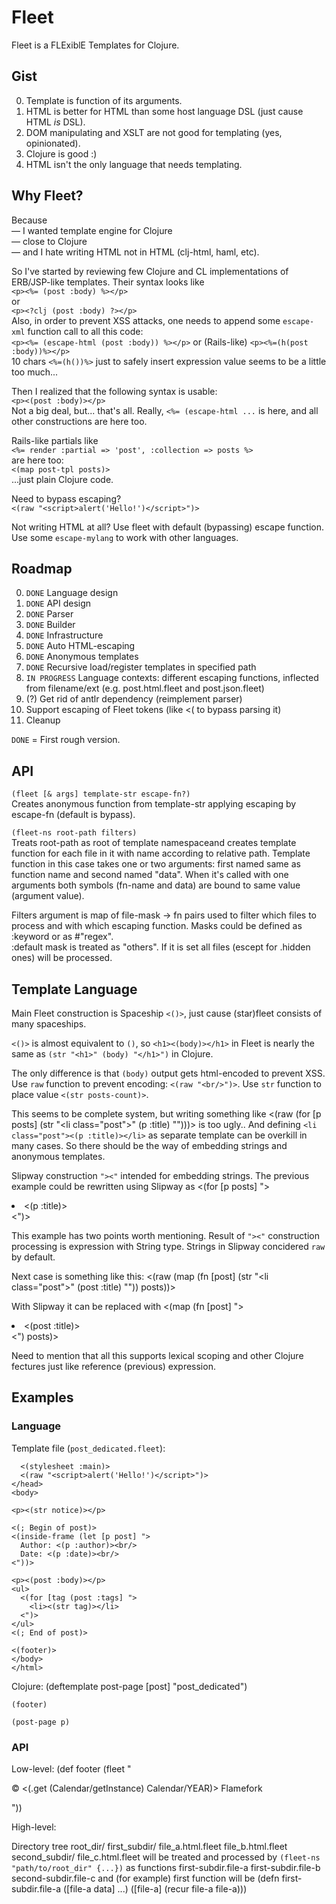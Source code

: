 # Fleet

Fleet is a FLExiblE Templates for Clojure.

## Gist

0. Template is function of its arguments.
0. HTML is better for HTML than some host language DSL (just cause HTML *is* DSL).
0. DOM manipulating and XSLT are not good for templating (yes, opinionated).
0. Clojure is good :)
0. HTML isn't the only language that needs templating.

## Why Fleet?

Because  
— I wanted template engine for Clojure  
— close to Clojure  
— and I hate writing HTML not in HTML (clj-html, haml, etc).

So I've started by reviewing few Clojure and CL implementations of ERB/JSP-like templates. Their syntax looks like  
`<p><%= (post :body) %></p>`  
or  
`<p><?clj (post :body) ?></p>`  
Also, in order to prevent XSS attacks, one needs to append some `escape-xml` function call to all this code:  
`<p><%= (escape-html (post :body)) %></p>` or (Rails-like) `<p><%=(h(post :body))%></p>`  
10 chars `<%=(h())%>` just to safely insert expression value seems to be a little too much...

Then I realized that the following syntax is usable:  
`<p><(post :body)></p>`  
Not a big deal, but... that's all. Really, `<%= (escape-html ...` is here, and all other constructions
are here too.

Rails-like partials like  
`<%= render :partial => 'post', :collection => posts %>`  
are here too:  
`<(map post-tpl posts)>`  
...just plain Clojure code.

Need to bypass escaping?  
`<(raw "<script>alert('Hello!')</script>")>`

Not writing HTML at all? Use fleet with default (bypassing) escape function.  
Use some `escape-mylang` to work with other languages.

## Roadmap

0. `DONE` Language design
0. `DONE` API design
0. `DONE` Parser
0. `DONE` Builder
0. `DONE` Infrastructure
0. `DONE` Auto HTML-escaping
0. `DONE` Anonymous templates
0. `DONE` Recursive load/register templates in specified path
0. `IN PROGRESS` Language contexts: different escaping functions, inflected from filename/ext (e.g. post.html.fleet and post.json.fleet)
0. (?) Get rid of antlr dependency (reimplement parser)
0. Support escaping of Fleet tokens (like \<( to bypass parsing it)
0. Cleanup

`DONE` = First rough version.

## API

`(fleet [& args] template-str escape-fn?)`  
Creates anonymous function from template-str applying escaping by escape-fn (default is bypass).

`(fleet-ns root-path filters)`  
Treats root-path as root of template namespaceand creates template function for each file in it with name according to relative path.
Template function in this case takes one or two arguments: first named same as function name and second named "data".
When it's called with one arguments both symbols (fn-name and data) are bound to same value (argument value).

Filters argument is map of file-mask -> fn pairs used to filter which files to process and with which escaping function.
Masks could be defined as :keyword or as #"regex".  
:default mask is treated as "others". If it is set all files (escept for .hidden ones) will be processed. 

## Template Language

Main Fleet construction is Spaceship `<()>`, just cause (star)fleet consists of many spaceships.

`<()>` is almost equivalent to `()`, so
`<h1><(body)></h1>` in Fleet is nearly the same as `(str "<h1>" (body) "</h1>")` in Clojure.

The only difference is that `(body)` output gets html-encoded to prevent XSS.
Use `raw` function to prevent encoding: `<(raw "<br/>")>`.
Use `str` function to place value `<(str posts-count)>`.

This seems to be complete system, but writing something like
    <(raw (for [p posts]
      (str "<li class=\"post\">" (p :title) "</li>")))>
is too ugly.. And defining `<li class="post"><(p :title)></li>` as separate template
can be overkill in many cases. So there should be the way of embedding strings and anonymous templates.

Slipway construction `"><"` intended for embedding strings.
The previous example could be rewritten using Slipway as
    <(for [p posts] ">
      <li class="post"><(p :title)></li>
    <")>

This example has two points worth mentioning.
Result of `"><"` construction processing is expression with String type.
Strings in Slipway concidered `raw` by default.

Next case is something like this:
    <(raw (map (fn [post]
      (str "<li class=\"post\">" (post :title) "</li>")) posts))>

With Slipway it can be replaced with
    <(map (fn [post] ">
      <li class="post"><(post :title)></li>
    <") posts)>

Need to mention that all this supports lexical scoping and other Clojure fectures just like reference (previous) expression.

## Examples

### Language

Template file (`post_dedicated.fleet`):
    <head>
      <title><(post :title)></title>

      <(stylesheet :main)>
      <(raw "<script>alert('Hello!')</script>")>
    </head>
    <body>
    
    <p><(str notice)></p>
    
    <(; Begin of post)>
    <(inside-frame (let [p post] ">
      Author: <(p :author)><br/>
      Date: <(p :date)><br/>
    <"))>

    <p><(post :body)></p>
    <ul>
      <(for [tag (post :tags] ">
        <li><(str tag)></li>
      <")>
    </ul>
    <(; End of post)>

    <(footer)>
    </body>
    </html>

Clojure:
    (deftemplate post-page [post] "post_dedicated")
    
    (footer)

    (post-page p)

### API

Low-level:
    (def footer (fleet "<p>&copy; <(.get (Calendar/getInstance) Calendar/YEAR)> Flamefork</p>"))

High-level:

Directory tree
    root_dir/
      first_subdir/
        file_a.html.fleet
        file_b.html.fleet
      second_subdir/
        file_c.html.fleet
will be treated and processed by `(fleet-ns "path/to/root_dir" {...})` as functions
    first-subdir.file-a
    first-subdir.file-b
    second-subdir.file-c
and (for example) first function will be
    (defn first-subdir.file-a
      ([file-a data] ...)
      ([file-a] (recur file-a file-a)))

